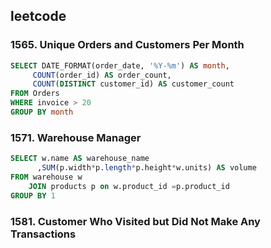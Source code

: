 ## leetcode 
### 1565. Unique Orders and Customers Per Month
```sql
SELECT DATE_FORMAT(order_date, '%Y-%m') AS month,
     COUNT(order_id) AS order_count,
     COUNT(DISTINCT customer_id) AS customer_count  
FROM Orders 
WHERE invoice > 20 
GROUP BY month
```

### 1571. Warehouse Manager
```sql
SELECT w.name AS warehouse_name
      ,SUM(p.width*p.length*p.height*w.units) AS volume
FROM warehouse w
    JOIN products p on w.product_id =p.product_id
GROUP BY 1
```
### 1581. Customer Who Visited but Did Not Make Any Transactions
